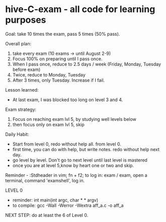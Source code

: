 # hive-C-exam - all code for learning purposes

Goal: take 10 times the exam, pass 5 times (50% pass).

Overall plan: 
1) take every exam (10 exams -> until August 2-9)
2) Focus 100% on preparing until I pass once.
3) When I pass once, reduce to 2.5 days / week (Friday, Monday, Tuesday before exam)
4) Twice, reduce to Monday, Tuesday
5) After 3 times, only Tuesday. Increase if I fail.

Lesson learned:
- At last exam, I was blocked too long on level 3 and 4.

Exam strategy:
1) Focus on reaching exam lvl 5, by studying well levels below
2) then focus only on exam lvl 5, skip 

Daily Habit:
- Start from level 0, redo without help all. from level 0.
- first time, you can do with help, but write notes. redo without help next day.
- go level by level. Don't go to next level until last level is mastered
- once you are at level 5,know by heart one or two and skip.

Reminder - :Stdheader in vim; fn + f2;
to log in: exam / exam, open a terminal, command 'examshell', log in. 

LEVEL 0
- reminder: int	main(int argc, char  * * argv)
- to compile: gcc -Wall -Werror -Wextra aff_a.c -o aff_a

NEXT STEP: do at least the 6 of Level 0. 
